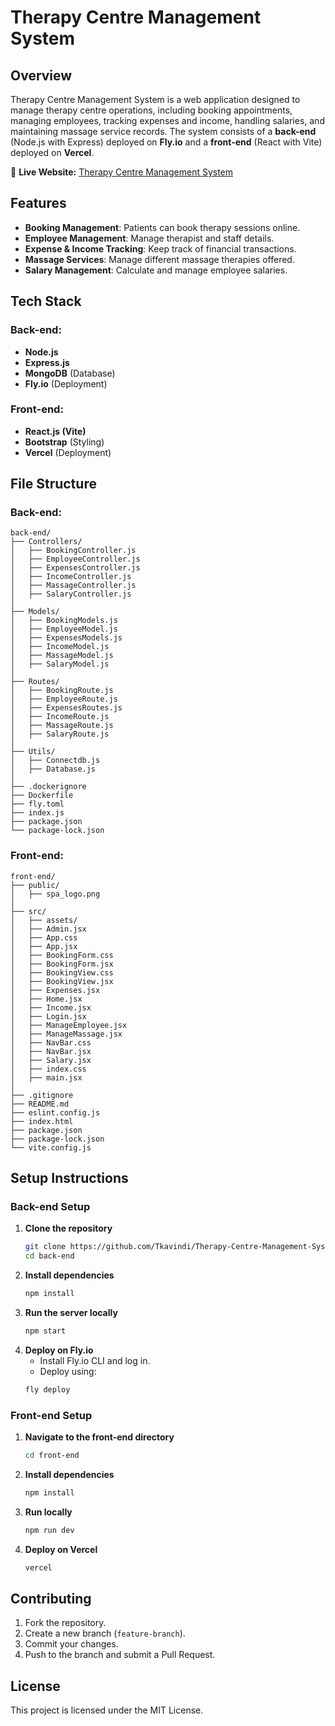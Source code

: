 # Therapy Centre Management System

## Overview
Therapy Centre Management System is a web application designed to manage therapy centre operations, including booking appointments, managing employees, tracking expenses and income, handling salaries, and maintaining massage service records. The system consists of a **back-end** (Node.js with Express) deployed on **Fly.io** and a **front-end** (React with Vite) deployed on **Vercel**.

🔗 **Live Website:** [Therapy Centre Management System](http://therapy-centre-management-system.vercel.app)

## Features
- **Booking Management**: Patients can book therapy sessions online.
- **Employee Management**: Manage therapist and staff details.
- **Expense & Income Tracking**: Keep track of financial transactions.
- **Massage Services**: Manage different massage therapies offered.
- **Salary Management**: Calculate and manage employee salaries.

## Tech Stack
### Back-end:
- **Node.js**
- **Express.js**
- **MongoDB** (Database)
- **Fly.io** (Deployment)

### Front-end:
- **React.js (Vite)**
- **Bootstrap** (Styling)
- **Vercel** (Deployment)

## File Structure
### Back-end:
```
back-end/
├── Controllers/
│   ├── BookingController.js
│   ├── EmployeeController.js
│   ├── ExpensesController.js
│   ├── IncomeController.js
│   ├── MassageController.js
│   ├── SalaryController.js
│
├── Models/
│   ├── BookingModels.js
│   ├── EmployeeModel.js
│   ├── ExpensesModels.js
│   ├── IncomeModel.js
│   ├── MassageModel.js
│   ├── SalaryModel.js
│
├── Routes/
│   ├── BookingRoute.js
│   ├── EmployeeRoute.js
│   ├── ExpensesRoutes.js
│   ├── IncomeRoute.js
│   ├── MassageRoute.js
│   ├── SalaryRoute.js
│
├── Utils/
│   ├── Connectdb.js
│   ├── Database.js
│
├── .dockerignore
├── Dockerfile
├── fly.toml
├── index.js
├── package.json
└── package-lock.json
```

### Front-end:
```
front-end/
├── public/
│   ├── spa_logo.png
│
├── src/
│   ├── assets/
│   ├── Admin.jsx
│   ├── App.css
│   ├── App.jsx
│   ├── BookingForm.css
│   ├── BookingForm.jsx
│   ├── BookingView.css
│   ├── BookingView.jsx
│   ├── Expenses.jsx
│   ├── Home.jsx
│   ├── Income.jsx
│   ├── Login.jsx
│   ├── ManageEmployee.jsx
│   ├── ManageMassage.jsx
│   ├── NavBar.css
│   ├── NavBar.jsx
│   ├── Salary.jsx
│   ├── index.css
│   ├── main.jsx
│
├── .gitignore
├── README.md
├── eslint.config.js
├── index.html
├── package.json
├── package-lock.json
└── vite.config.js
```

## Setup Instructions
### Back-end Setup
1. **Clone the repository**
   ```sh
   git clone https://github.com/Tkavindi/Therapy-Centre-Management-System.git
   cd back-end
   ```
2. **Install dependencies**
   ```sh
   npm install
   ```
3. **Run the server locally**
   ```sh
   npm start
   ```
4. **Deploy on Fly.io**
   - Install Fly.io CLI and log in.
   - Deploy using:
   ```sh
   fly deploy
   ```

### Front-end Setup
1. **Navigate to the front-end directory**
   ```sh
   cd front-end
   ```
2. **Install dependencies**
   ```sh
   npm install
   ```
3. **Run locally**
   ```sh
   npm run dev
   ```
4. **Deploy on Vercel**
   ```sh
   vercel
   ```

## Contributing
1. Fork the repository.
2. Create a new branch (`feature-branch`).
3. Commit your changes.
4. Push to the branch and submit a Pull Request.

## License
This project is licensed under the MIT License.

